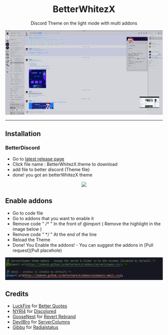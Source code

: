 <h1 align="center">BetterWhitezX</h1>

<p align="center">Discord Theme on the light mode with multi addons</p>
<p align="center">
<img src="https://raw.githubusercontent.com/JNDEV03/BetterWhitezX/main/assets/BetterWhite.png"/> </a> 
</p>

---

## Installation

### BetterDiscord

- Go to [latest release page](Placehole)
- Click file name : BetterWhitezX.theme to download
- add file to better discord (Theme file)
- done! you got an betterWhitezX theme
<p align="center">
<img src="placehole"/> </a> 
</p>

## Enable addons

- Go to code file
- Go to addons that you want to enable it
- Remove code " /* " In the front of @import ( Remove the highlight in the image below )
- Remove code " */ " At the end of the line
- Reload the Theme
- Done! You Enable the addons!  -  You can suggest the addons in [Pull request](Pull placehole)
<p align="center">
<img src="https://raw.githubusercontent.com/JNDEV03/BetterWhitezX/main/assets/remove%20this%20yayay.png"/> </a> 
</p>

## Credits

- [LuckFire](https://github.com/LuckFire) for [Better Quotes](https://github.com/LuckFire/CSS-Snippets/tree/master/BetterQuotes)
- [NYRI4](https://github.com/NYRI4) for [Discolored](https://github.com/NYRI4/Discolored)
- [GooseNest](https://github.com/Goose-Nest) for [Revert Rebrand](https://github.com/Goose-Nest/GT-RevertRebrand)
- [DevilBro](https://github.com/mwittrien) for [ServerColumns](https://github.com/mwittrien/BetterDiscordAddonsd)
- [Gibbu](https://github.com/Gibbu) for [Radialstatus](https://github.com/DiscordStyles/RadialStatus)
